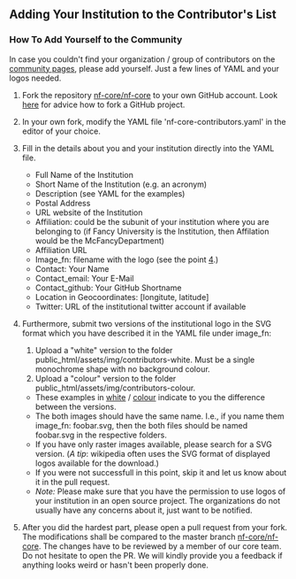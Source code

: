 
## Adding Your Institution to the Contributor's List
### How To Add Yourself to the Community


In case you couldn't find your organization / group of contributors on the [community pages](https://nf-co.re/community), please add yourself. Just a few lines of YAML and your logos needed.



1. Fork the repository [nf-core/nf-core](https://github.com/nf-core/nf-co.re) to your own GitHub account. Look [here](https://guides.github.com/activities/forking/) for advice how to fork a GitHub project.

2. In your own fork, modify the YAML file 'nf-core-contributors.yaml' in the editor of your choice.

3. Fill in the details about you and your institution directly into the YAML file.
    * Full Name of the Institution
    * Short Name of the Institution (e.g. an acronym)
    * Description (see YAML for the examples)
    * Postal Address
    * URL website of the Institution
    * Affiliation: could be the subunit of your institution where you are belonging to (if Fancy University is the Institution, then Affilation would be the McFancyDepartment)
    * Affiliation URL
    * Image_fn: filename with the logo (see the point [4](#4).)
    * Contact: Your Name
    * Contact_email: Your E-Mail
    * Contact_github: Your GitHub Shortname
    * Location in Geocoordinates: [longitute, latitude]
    * Twitter: URL of the institutional twitter account if available

4. Furthermore, submit two versions of the institutional logo in the SVG format which you have described it in the YAML file under image_fn:
    1. Upload a "white" version to the folder public_html/assets/img/contributors-white. Must be a single monochrome shape with no background colour.
    2. Upload a "colour" version to the folder public_html/assets/img/contributors-colour.

    * These examples in [white](https://github.com/nf-core/nf-co.re/tree/master/public_html/assets/img/contributors-white) / [colour](https://github.com/nf-core/nf-co.re/tree/master/public_html/assets/img/contributors-colour) indicate to you the difference between the versions.
    * The both images should have the same name. I.e., if you name them image_fn: foobar.svg, then the both files should be named foobar.svg in the respective folders.
    * If you have only raster images available, please search for a SVG version.
    (_A tip_: wikipedia often uses the SVG format of displayed logos available for the download.)
    * If you were not successfull in this point, skip it and let us know about it in the pull request.
    * _Note:_ Please make sure that you have the permission to use logos of your institution in an open source project. The organizations do not usually have any concerns about it, just want to be notified.

5. After you did the hardest part, please open a pull request from your fork. The modifications shall be compared to the master branch [nf-core/nf-core](https://github.com/nf-core/nf-co.re).
The changes have to be reviewed by a member of our core team. Do not hesitate to open the PR. We will kindly provide you a feedback if anything looks weird or hasn't been properly done.

